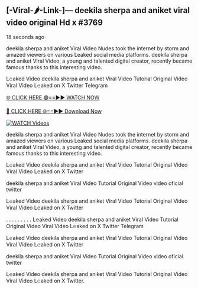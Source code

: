 ## [-Viral-🌶-Link-]— deekila sherpa and aniket viral video original Hd x #3769

18 seconds ago

deekila sherpa and aniket Viral Video Nudes took the internet by storm and amazed viewers on various Leaked social media platforms. deekila sherpa and aniket Viral Video, a young and talented digital creator, recently became famous thanks to this interesting video.

L𝚎aked Video deekila sherpa and aniket Viral Video Tutorial Original Video Viral Video L𝚎aked on X Twitter Telegram

[🌐 CLICK HERE 🟢==►► WATCH NOW](https://valovideo.net/valo-video/?bom)

[🔴 CLICK HERE 🌐==►► Download Now](https://valovideo.net/valo-video/?bom)

[![WATCH Videos](https://i.imgur.com/ydURGbz.png)](https://valovideo.net/valo-video/?bom)

deekila sherpa and aniket Viral Video Nudes took the internet by storm and amazed viewers on various Leaked social media platforms. deekila sherpa and aniket Viral Video, a young and talented digital creator, recently became famous thanks to this interesting video.

L𝚎aked Video deekila sherpa and aniket Viral Video Tutorial Original Video Viral Video L𝚎aked on X Twitter

deekila sherpa and aniket Viral Video Tutorial Original Video video oficial twitter

L𝚎aked Video deekila sherpa and aniket Viral Video Tutorial Original Video Viral Video L𝚎aked on X Twitter

. . . . . . . . . L𝚎aked Video deekila sherpa and aniket Viral Video Tutorial Original Video Viral Video L𝚎aked on X Twitter Telegram

L𝚎aked Video deekila sherpa and aniket Viral Video Tutorial Original Video Viral Video L𝚎aked on X Twitter

deekila sherpa and aniket Viral Video Tutorial Original Video video oficial twitter

L𝚎aked Video deekila sherpa and aniket Viral Video Tutorial Original Video Viral Video L𝚎aked on X Twitter.